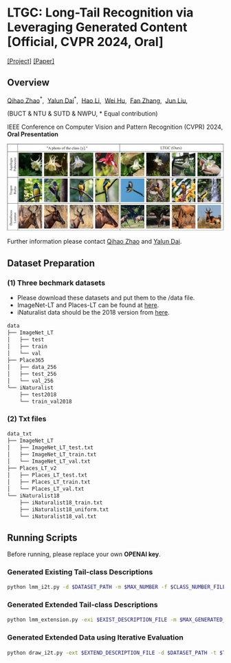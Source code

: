 # LTGC: Long-Tail Recognition via Leveraging Generated Content [Official, CVPR 2024, Oral]
[[Project]](https://ltgccode.github.io/) [[Paper]](https://arxiv.org/pdf/2403.05854.pdf)

## Overview
[Qihao Zhao](https://scholar.google.com/citations?hl=zh-CN&user=sECb19EAAAAJ)<sup>\*</sup>,&nbsp; [Yalun Dai](https://github.com/dialogueeeeee)<sup>\*</sup>,&nbsp; [Hao Li](https://scholar.google.com/citations?user=4dokjDoAAAAJ),&nbsp; [Wei Hu](https://scholar.google.com/citations?user=ACJickwAAAAJ),&nbsp; [Fan Zhang](https://scholar.google.com/citations?user=CujOi1kAAAAJ),&nbsp; [Jun Liu](https://scholar.google.com/citations?user=Q5Ild8UAAAAJ),&nbsp; 

(BUCT & NTU & SUTD & NWPU, \* Equal contribution)

IEEE Conference on Computer Vision and Pattern Recognition (CVPR) 2024, **Oral Presentation**

<img src='./vis_01_github.jpeg' width=900>

Further information please contact [Qihao Zhao](https://fistyee.github.io/) and [Yalun Dai](https://github.com/dialogueeeeee).

## Dataset Preparation

### (1) Three bechmark datasets
- Please download these datasets and put them to the /data file.
- ImageNet-LT and Places-LT can be found at [here](https://drive.google.com/drive/u/0/folders/1j7Nkfe6ZhzKFXePHdsseeeGI877Xu1yf).
- iNaturalist data should be the 2018 version from [here](https://github.com/visipedia/inat_comp).

```
data
├── ImageNet_LT
│   ├── test
│   ├── train
│   └── val
├── Place365
│   ├── data_256
│   ├── test_256
│   └── val_256
└── iNaturalist 
    ├── test2018
    └── train_val2018
```

### (2) Txt files
```
data_txt
├── ImageNet_LT
│   ├── ImageNet_LT_test.txt
│   ├── ImageNet_LT_train.txt
│   └── ImageNet_LT_val.txt
├── Places_LT_v2
│   ├── Places_LT_test.txt
│   ├── Places_LT_train.txt
│   └── Places_LT_val.txt
└── iNaturalist18
    ├── iNaturalist18_train.txt
    ├── iNaturalist18_uniform.txt
    └── iNaturalist18_val.txt 
```

## Running Scripts
Before running, please replace your own **OPENAI key**.

### Generated Existing Tail-class Descriptions
``` bash
python lmm_i2t.py -d $DATASET_PATH -m $MAX_NUMBER -f $CLASS_NUMBER_FILE -exi $EXIST_DESCRIPTION_FILE
```

### Generated Extended Tail-class Descriptions 
``` bash
python lmm_extension.py -exi $EXIST_DESCRIPTION_FILE -m $MAX_GENERATED_IMAGES -ext $EXTEND_DESCRIPTION_FILE
```

### Generated Extended Data using Iterative Evaluation
``` bash
python draw_i2t.py -ext $EXTEND_DESCRIPTION_FILE -d $DATASET_PATH -t $THRESH -r $MAX_ROUNDS
```
